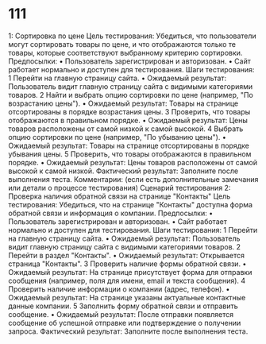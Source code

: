 # 111
 1: Сортировка по цене
Цель тестирования:
Убедиться, что пользователи могут сортировать товары по цене, и что отображаются только те товары, которые соответствуют выбранному критерию сортировки.
Предпосылки:
 • Пользователь зарегистрирован и авторизован.
 • Сайт работает нормально и доступен для тестирования.
Шаги тестирования:
 1 Перейти на главную страницу сайта.
 • Ожидаемый результат: Пользователь видит главную страницу сайта с видимыми категориями товаров.
 2 Найти и выбрать опцию сортировки по цене (например, "По возрастанию цены").
 • Ожидаемый результат: Товары на странице отсортированы в порядке возрастания цены.
 3 Проверить, что товары отображаются в правильном порядке.
 • Ожидаемый результат: Цены товаров расположены от самой низкой к самой высокой.
 4 Выбрать опцию сортировки по цене (например, "По убыванию цены").
 • Ожидаемый результат: Товары на странице отсортированы в порядке убывания цены.
 5 Проверить, что товары отображаются в правильном порядке.
 • Ожидаемый результат: Цены товаров расположены от самой высокой к самой низкой.
Фактический результат:
Заполните после выполнения теста.
Комментарии:
(если есть дополнительные замечания или детали о процессе тестирования)
Сценарий тестирования 2: Проверка наличия обратной связи на странице "Контакты"
Цель тестирования:
Убедиться, что на странице "Контакты" доступна форма обратной связи и информация о компании.
Предпосылки:
 • Пользователь зарегистрирован и авторизован.
 • Сайт работает нормально и доступен для тестирования.
Шаги тестирования:
 1 Перейти на главную страницу сайта.
 • Ожидаемый результат: Пользователь видит главную страницу сайта с видимыми категориями товаров.
 2 Перейти в раздел "Контакты".
 • Ожидаемый результат: Открывается страница "Контакты".
 3 Проверить наличие формы обратной связи.
 • Ожидаемый результат: На странице присутствует форма для отправки сообщения (например, поля для имени, email и текста сообщения).
 4 Проверить наличие информации о компании (адрес, телефон).
 • Ожидаемый результат: На странице указаны актуальные контактные данные компании.
 5 Заполнить форму обратной связи и отправить сообщение.
 • Ожидаемый результат: После отправки появляется сообщение об успешной отправке или подтверждение о получении запроса.
Фактический результат:
Заполните после выполнения теста.
